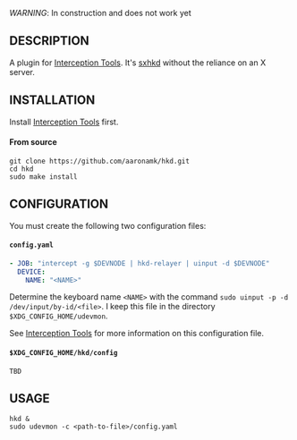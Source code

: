 *WARNING*: In construction and does not work yet

## DESCRIPTION
A plugin for [Interception Tools](https://gitlab.com/interception/linux/tools). It's [sxhkd](https://github.com/baskerville/sxhkd) without the reliance on an X server.

## INSTALLATION
Install [Interception Tools](https://gitlab.com/interception/linux/tools) first.
#### From source
```shell
git clone https://github.com/aaronamk/hkd.git
cd hkd
sudo make install
```

## CONFIGURATION
You must create the following two configuration files:
#### `config.yaml`
```yaml
- JOB: "intercept -g $DEVNODE | hkd-relayer | uinput -d $DEVNODE"
  DEVICE:
    NAME: "<NAME>"
```
Determine the keyboard name `<NAME>` with the command `sudo uinput -p -d /dev/input/by-id/<file>`. I keep this file in the directory `$XDG_CONFIG_HOME/udevmon`.

See [Interception Tools](https://gitlab.com/interception/linux/tools) for more information on this configuration file.
#### `$XDG_CONFIG_HOME/hkd/config`
```
TBD
```

## USAGE
```
hkd &
sudo udevmon -c <path-to-file>/config.yaml
```
